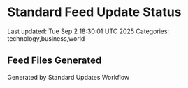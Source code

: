 # Standard Feed Update Status
Last updated: Tue Sep  2 18:30:01 UTC 2025
Categories: technology,business,world

## Feed Files Generated

Generated by Standard Updates Workflow
